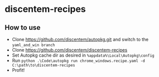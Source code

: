 # discentem-recipes

## How to use

- Clone https://github.com/discentem/autopkg.git and switch to the `yaml_and_win branch`
- Clone https://github.com/discentem/discentem-recipes
- Set Autopkg cache dir as desired in `%appdata%\Local\Autopkg\config`
- Run `python .\Code\autopkg run chrome_windows.recipe.yaml -d C:\path\to\discentem-recipes`
- Profit!
